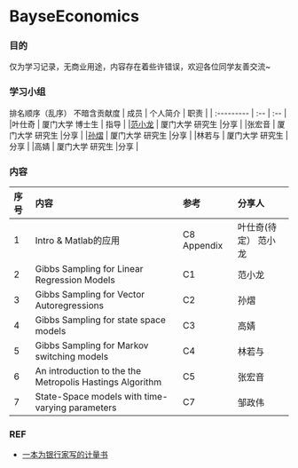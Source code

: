 # BayseEconomics



### 目的

仅为学习记录，无商业用途，内容存在着些许错误，欢迎各位同学友善交流~


### 学习小组

排名顺序（乱序） 不暗含贡献度
| 成员       | 个人简介 |  职责 | 
| :--------- | :-- |   :-- | 
|叶仕奇 | 厦门大学 博士生 | 指导 | 
|[范小龙](https://www.cnblogs.com/RankFan/)	| 厦门大学 研究生	|分享 | 
|张宏音	| 厦门大学 研究生	|分享 | 
|[孙熠](https://github.com/Alysonny)	| 厦门大学 研究生	|分享 | 
|林若与	| 厦门大学 研究生	|分享 | 
|高婧	| 厦门大学 研究生	|分享 | 


### 内容


| 序号       | 内容 |  参考 | 分享人 | 
| :--------- | :-- |   :-- | :---- | 
| 1 |	Intro & Matlab的应用                         | 	C8 Appendix| 	叶仕奇(待定） 范小龙| 
| 2	| Gibbs Sampling for Linear Regression Models	 | C1	| 范小龙| 
| 3	| Gibbs Sampling for Vector Autoregressions    | 	C2| 	孙熠| | 
| 4	| Gibbs Sampling for state space models        	| C3	| 高婧| 
| 5 |	Gibbs Sampling for Markov switching models     | 	C4	| 林若与| 
| 6	| An introduction to the the Metropolis Hastings Algorithm| 	C5	| 张宏音| 
| 7	| State-Space models with time-varying parameters      | 	C7	| 邹政伟| 

### REF

- [一本为银行家写的计量书](https://mp.weixin.qq.com/s/hYY8cgzWDwnN5FsL1O8Nrg)
